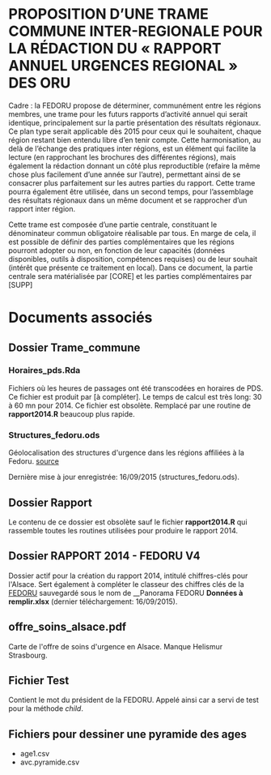 PROPOSITION D’UNE TRAME COMMUNE INTER-REGIONALE
POUR LA RÉDACTION DU « RAPPORT ANNUEL URGENCES REGIONAL » DES ORU
=================================================================

Cadre : la FEDORU propose de déterminer, communément entre les régions membres, une trame pour les futurs rapports d’activité annuel qui serait identique, principalement sur la partie présentation des résultats régionaux. Ce plan type serait applicable dès 2015 pour ceux qui le souhaitent, chaque région restant bien entendu libre d’en tenir compte. Cette harmonisation, au delà de l’échange des pratiques inter régions, est un élément qui facilite la lecture (en rapprochant les brochures des différentes régions), mais également la rédaction donnant un côté plus reproductible (refaire la même chose plus facilement d’une année sur l’autre), permettant ainsi de se consacrer plus parfaitement sur les autres parties du rapport. 
Cette trame pourra également être utilisée, dans un second temps, pour l’assemblage des résultats régionaux dans un même document et se rapprocher d’un rapport inter région.
 
Cette trame est composée d’une partie centrale, constituant le dénominateur commun obligatoire réalisable par tous. En marge de cela, il est possible de définir des parties complémentaires que les régions pourront adopter ou non, en fonction de leur capacités (données disponibles, outils à disposition, compétences requises) ou de leur souhait (intérêt que présente ce traitement en local). Dans ce document, la partie centrale sera matérialisée par [CORE] et les parties complémentaires par  [SUPP]

Documents associés
==================

Dossier Trame_commune
---------------------

### Horaires_pds.Rda
Fichiers où les heures de passages ont été transcodées en horaires de PDS. Ce fichier est produit par [à compléter]. Le temps de calcul est très long: 30 à 60 mn pour 2014.
Ce fichier est obsolète. Remplacé par une routine de __rapport2014.R__ beaucoup plus rapide.

### Structures_fedoru.ods
Géolocalisation des structures d'urgence dans les régions affiliées à la Fedoru. [source](https://docs.google.com/spreadsheets/d/1m6vgG0A-4BAQPHr_HNZehpZ5A8EkEDgoE5JlUFcNXv8/edit#gid=1468842289)

Dernière mise à jour enregistrée: 16/09/2015 (structures_fedoru.ods).

Dossier Rapport
---------------
Le contenu de ce dossier est obsolète sauf le fichier __rapport2014.R__ qui rassemble toutes les routines utilisées pour produire le rapport 2014.

Dossier RAPPORT 2014 - FEDORU V4
--------------------------------
Dossier actif pour la création du rapport 2014, intitulé chiffres-clés pour l'Alsace. Sert également à compléter le classeur des chiffres clés de la [FEDORU](https://docs.google.com/spreadsheets/d/1mkfWrClzdjiHRHGJvq_5NhZDVmX2z5SLJ28ZhClqXJM/edit#gid=1198327730) sauvegardé sous le nom de __Panorama FEDORU __Données à remplir.xlsx__ (dernier téléchargement: 16/09/2015).

offre_soins_alsace.pdf
----------------------
Carte de l'offre de soins d'urgence en Alsace. Manque Helismur Strasbourg.

Fichier Test
-------------
Contient le mot du président de la FEDORU. Appelé ainsi car a servi de test pour la méthode _child_.

Fichiers pour dessiner une pyramide des ages
--------------------------------------------

- age1.csv
- avc.pyramide.csv

